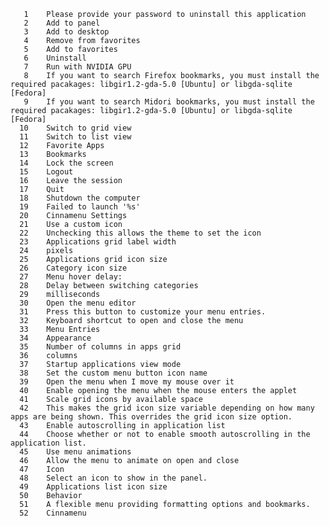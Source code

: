        1	Please provide your password to uninstall this application
       2	Add to panel
       3	Add to desktop
       4	Remove from favorites
       5	Add to favorites
       6	Uninstall
       7	Run with NVIDIA GPU
       8	If you want to search Firefox bookmarks, you must install the required pacakages: libgir1.2-gda-5.0 [Ubuntu] or libgda-sqlite [Fedora]
       9	If you want to search Midori bookmarks, you must install the required pacakages: libgir1.2-gda-5.0 [Ubuntu] or libgda-sqlite [Fedora]
      10	Switch to grid view
      11	Switch to list view
      12	Favorite Apps
      13	Bookmarks
      14	Lock the screen
      15	Logout
      16	Leave the session
      17	Quit
      18	Shutdown the computer
      19	Failed to launch '%s'
      20	Cinnamenu Settings
      21	Use a custom icon
      22	Unchecking this allows the theme to set the icon
      23	Applications grid label width
      24	pixels
      25	Applications grid icon size
      26	Category icon size
      27	Menu hover delay:
      28	Delay between switching categories
      29	milliseconds
      30	Open the menu editor
      31	Press this button to customize your menu entries.
      32	Keyboard shortcut to open and close the menu
      33	Menu Entries
      34	Appearance
      35	Number of columns in apps grid
      36	columns
      37	Startup applications view mode
      38	Set the custom menu button icon name
      39	Open the menu when I move my mouse over it
      40	Enable opening the menu when the mouse enters the applet
      41	Scale grid icons by available space
      42	This makes the grid icon size variable depending on how many apps are being shown. This overrides the grid icon size option.
      43	Enable autoscrolling in application list
      44	Choose whether or not to enable smooth autoscrolling in the application list.
      45	Use menu animations
      46	Allow the menu to animate on open and close
      47	Icon
      48	Select an icon to show in the panel.
      49	Applications list icon size
      50	Behavior
      51	A flexible menu providing formatting options and bookmarks.
      52	Cinnamenu
